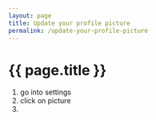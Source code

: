 ```yaml
---
layout: page
title: Update your profile picture
permalink: /update-your-profile-picture
---
```


# {{ page.title }}


1. go into settings 
2. click on picture
3. 
